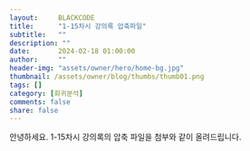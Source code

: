 ```yaml
---
layout:     BLACKCODE
title:      "1-15차시 강의록 압축파일"
subtitle:   ""
description: ""
date:       2024-02-18 01:00:00
author:     ""
header-img: "assets/owner/hero/home-bg.jpg"
thumbnail: /assets/owner/blog/thumbs/thumb01.png
tags: []
category: [회귀분석]
comments: false
share: false
---
```


안녕하세요. 1-15차시 강의록의 압축 파일을 첨부와 같이 올려드립니다.